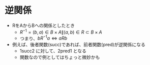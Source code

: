 # 逆関係

- RをAからBへの関係としたとき
  - $R^{-1} = {(b,a) \in B \times A \| (a,b) \in R} \subset B \times A$
  - つまり、$bR^{-1}a \iff aRb$
- 例えば、後者関数(succ)であれば、前者関数(pred)が逆関係になる
  - $1 \mathrm{succ} 2$ に対して、$2 \mathrm{pred} 1$ となる
  - 関数なので例としてはちょっと微妙かも
  